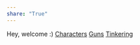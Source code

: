 ```yaml
---
share: "True"
---
```

Hey, welcome :)
[Characters](?c=Charecters.md)
[Guns](?c=Guns.md)
[Tinkering](?c=Tinkering.md)